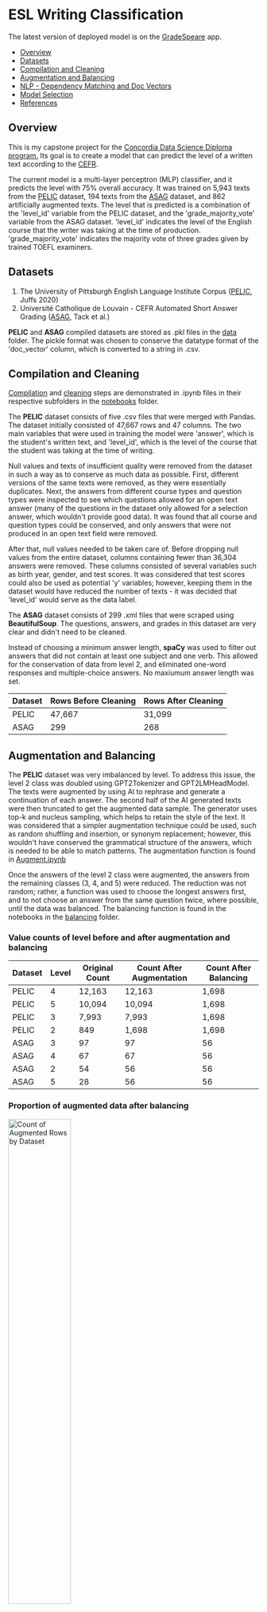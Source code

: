 # ESL Writing Classification
<p>The latest version of deployed model is on the <a href="https://gradespeare.streamlit.app/" target="_blank">GradeSpeare</a> app.</p>

- [Overview](#overview)
- [Datasets](#datasets)
- [Compilation and Cleaning](#compilation-and-cleaning)
- [Augmentation and Balancing](#augmentation-and-balancing)
- [NLP - Dependency Matching and Doc Vectors](#nlp---dependency-matching-and-doc-vectors)
- [Model Selection](#model-selection)
- [References](#references)

## Overview
<p>This is my capstone project for the <a href="https://www.concordiabootcamps.ca/lp/data-science-lp-2?utm_term=data%20science%20course&utm_campaign=Search_MTL&utm_source=adwords&utm_medium=ppc&hsa_acc=3838886679&hsa_cam=21258988525&hsa_grp=159297764102&hsa_ad=698842094834&hsa_src=g&hsa_tgt=kwd-27111326778&hsa_kw=data%20science%20course&hsa_mt=b&hsa_net=adwords&hsa_ver=3&gad_source=1&gclid=Cj0KCQjwmMayBhDuARIsAM9HM8cIwxytsOtn7U2dY3yU9LpthFIRA6TdJUJIYlJ55XLvv580bPaAh50aAtfmEALw_wcB" target="_blank">Concordia Data Science Diploma program.</a> Its goal is to create a model that can predict the level of a written text according to the <a href="https://www.coe.int/en/web/common-european-framework-reference-languages/level-descriptions#:~:text=The%20CEFR%20organises%20language%20proficiency,needs%20of%20the%20local%20context." target="_blank">CEFR</a>.</p>
<p>The current model is a multi-layer perceptron (MLP) classifier, and it predicts the level with 75% overall accuracy. It was trained on 5,943 texts from the <a href="https://github.com/ELI-Data-Mining-Group/PELIC-dataset/" target="_blank">PELIC</a> dataset, 194 texts from the <a href="https://cental.uclouvain.be/team/atack/cefr-asag/">ASAG</a> dataset, and 862 artificially augmented texts. The level that is predicted is a combination of the 'level_id' variable from the PELIC dataset, and the 'grade_majority_vote' variable from the ASAG dataset. 'level_id' indicates the level of the English course that the writer was taking at the time of production. 'grade_majority_vote' indicates the majority vote of three grades given by trained TOEFL examiners.</p>

## Datasets
<ol>
  <li>The University of Pittsburgh English Language Institute Corpus (<a href ="https://github.com/ELI-Data-Mining-Group/PELIC-dataset/" target="_blank">PELIC</a>, Juffs 2020)</li>
  <li>Université Catholique de Louvain - CEFR Automated Short Answer Grading (<a href='https://cental.uclouvain.be/team/atack/cefr-asag/' target="_blank">ASAG</a>, Tack et al.)</li>
</ol>
<p><b>PELIC</b> and <b>ASAG</b> compiled datasets are stored as .pkl files in the <a href="https://github.com/jdolane/ESL_Writing_Classification/tree/main/data" target="_blank">data</a> folder. The pickle format was chosen to conserve the datatype format of the 'doc_vector' column, which is converted to a string in .csv.</p>

## Compilation and Cleaning
<p><a href="https://github.com/jdolane/ESL_Writing_Classification/tree/main/notebooks/compile" target="_blank">Compilation</a> and <a href="https://github.com/jdolane/ESL_Writing_Classification/tree/main/notebooks/clean" target="_blank">cleaning</a> steps are demonstrated in .ipynb files in their respective subfolders in the <a href="https://github.com/jdolane/ESL_Writing_Classification/tree/main/notebooks" target="_blank">notebooks</a> folder.</p>

<p>The <b>PELIC</b> dataset consists of five .csv files that were merged with Pandas. The dataset initially consisted of 47,667 rows and 47 columns. The two main variables that were used in training the model were 'answer', which is the student's written text, and 'level_id', which is the level of the course that the student was taking at the time of writing.</p>

<p>Null values and texts of insufficient quality were removed from the dataset in such a way as to conserve as much data as possible. First, different versions of the same texts were removed, as they were essentially duplicates. Next, the answers from different course types and question types were inspected to see which questions allowed for an open text answer (many of the questions in the dataset only allowed for a selection answer, which wouldn't provide good data). It was found that all course and question types could be conserved, and only answers that were not produced in an open text field were removed.</p>

<p>After that, null values needed to be taken care of. Before dropping null values from the entire dataset, columns containing fewer than 36,304 answers were removed. These columns consisted of several variables such as birth year, gender, and test scores. It was considered that test scores could also be used as potential 'y' variables; however, keeping them in the dataset would have reduced the number of texts - it was decided that 'level_id' would serve as the data label.</p>

<p>The <b>ASAG</b> dataset consists of 299 .xml files that were scraped using <b>BeautifulSoup</b>. The questions, answers, and grades in this dataset are very clear and didn't need to be cleaned.</p>

<p>Instead of choosing a minimum answer length, <b>spaCy</b> was used to filter out answers that did not contain at least one subject and one verb. This allowed for the conservation of data from level 2, and eliminated one-word responses and multiple-choice answers. No maxiumum answer length was set.</p>

| Dataset | Rows Before Cleaning | Rows After Cleaning |
|---------|-----------------|----------------|
| PELIC | 47,667 | 31,099 |
| ASAG | 299 | 268 |

## Augmentation and Balancing
<p>The <b>PELIC</b> dataset was very imbalanced by level. To address this issue, the level 2 class was doubled using GPT2Tokenizer and GPT2LMHeadModel. The texts were augmented by using AI to rephrase and generate a continuation of each answer. The second half of the AI generated texts were then truncated to get the augmented data sample. The generator uses top-k and nucleus sampling, which helps to retain the style of the text. It was considered that a simpler augmentation technique could be used, such as random shuffling and insertion, or synonym replacement; however, this wouldn't have conserved the grammatical structure of the answers, which is needed to be able to match patterns. The augmentation function is found in <a href="https://github.com/jdolane/ESL_Writing_Classification/blob/main/notebooks/augment/Augment.ipynb" target="_blank">Augment.ipynb</a></p>

<p>Once the answers of the level 2 class were augmented, the answers from the remaining classes (3, 4, and 5) were reduced. The reduction was not random; rather, a function was used to choose the longest answers first, and to not choose an answer from the same question twice, where possible, until the data was balanced. The balancing function is found in the notebooks in the <a href="https://github.com/jdolane/ESL_Writing_Classification/tree/main/notebooks/balance" target="_blank">balancing</a> folder.</p>

### Value counts of level before and after augmentation and balancing
| Dataset | Level | Original Count | Count After Augmentation | Count After Balancing |
|---------|-------|----------------|--------------------------|-----------------------|
| PELIC | 4  |  12,163 | 12,163 | 1,698 |
| PELIC | 5  |  10,094 | 10,094 | 1,698 |
| PELIC | 3 | 7,993 | 7,993 | 1,698 | 
| PELIC | 2 | 849 | 1,698 | 1,698 |
| ASAG | 3 | 97 | 97 | 56 |
| ASAG | 4 | 67 | 67 | 56 |
| ASAG | 2 | 54 | 56 | 56 |
| ASAG | 5 | 28 | 56 | 56 |

### Proportion of augmented data after balancing
<img src="images/augmented_by_dataset.png" alt="Count of Augmented Rows by Dataset" width="50%">

## NLP - Dependency Matching and Doc Vectors
<p>spaCy's doc.vector function was used to generate 300-dimensional document vectors, which were included in X. No lemmatization, stop word, or punctuation removal was done prior to vectorization. The reason for this decision was to preserve the grammatical integrity of the documents for classification, since what is being classified is not a topic, but a level of complexity.</p>

<p>Patterns for 26 verb tense combinations, 3 gerund dependencies, and two modal verbs were defined using spaCy's DependencyMatcher. The count of these patterns, along with the number of sentences and the average sentence length per answer, were calculated. The dependency patterns were squared before adding them to X to increase their chance of being detected during model training. The average sentence length was added to X raw, and the number of sentences was excluded from X (the sheer number of sentences wasn't expected to be a good indicator of level).</p>

<p>Patterns were created and combined using the functions in the <a href="https://github.com/jdolane/ESL_Writing_Classification/tree/main/notebooks/pattern_matching">pattern_matching</a> notebook folder. The pattern dictionary is in a <a href="https://github.com/jdolane/ESL_Writing_Classification/blob/main/patterns/patterns.json">.json file</a> in the patterns folder.</p>

<p>The following verbal structures were searched for. A search with auxiliaries ("aux") is included where appropriate to include negatives. Searches with modals ("modal") exclude the lemmas <i>will</i> and <i>would</i> so that these could be searched for separately:</p>

| Tense    | Aspect | Voice   | Aux <i>do</i> | Modal |
|----------|--------|---------|-----|-------|
| Present  | Simple | Active  | ✓ | ✓   |
| Present  | Simple | Passive |   | ✓   |
| Present  | Continuous | Active  |   | ✓   |
| Present  | Continuous | Passive |   | ✓   |
| Present  | Perfect | Active  |   | ✓   |
| Present  | Perfect | Passive |   | ✓   |
| Present  | Perfect-Continuous | Active |   | ✓   |
| Present  | Perfect-Continuous | Passive |   | ✓   |
| Past     | Simple | Active  | ✓ |    |
| Past     | Simple | Passive |   |     |
| Past     | Continuous | Active  |   |     |
| Past     | Continuous | Passive |   |    |
| Past     | Perfect | Active  |   |     |
| Past     | Perfect | Passive |   |    |
| Past     | Perfect-Continuous | Active |   |    |
| Past     | Perfect-Continuous | Passive |   |    |

| Tag | Dependency | 
|-----------|---------|
| Gerund | Subject |
| Gerund | Complement of a Preposition |
| Gerund | Open Complement |

| Tag | Lemma |
|-----|-------|
| Modal | <i>will</i> |
| Modal | <i>would</i> |


### Average counts of top features per answer

| Feature                      | Level 2 | Level 3 | Level 4 | Level 5 |
|------------------------------|---------|---------|---------|---------|
| present simple active        | 2.097   | 3.976   | 7.805   | 6.954   |
| past simple active           | 0.958   | 1.534   | 2.805   | 3.263   |
| <i>will</i>                         | 0.202   | 0.385   | 0.645   | 0.581   |
| present continuous active    | 0.200   | 0.216   | 0.449   | 0.398   |
| presen simple active modal  | 0.153   | 0.737   | 1.646   | 1.516   |
| present simple active aux    | 0.110   | 0.202   | 0.404   | 0.358   |
| present perfect active       | -       | 0.262   | 0.356   | 0.377   |
| gerund pcomp                 | -       | 0.214   | 0.680   | 0.728   |
| present simple passive       | -       | 0.110   | 0.330   | 0.495   |
| gerund xcomp                 | -       | -       | 0.259   | 0.226   |
| gerund subject               | -       | -       | 0.253   | 0.233   |
| past continuous active       | -       | -       | 0.204   | 0.184   |
| <i>would</i>                        | -       | -       | 0.191   | 0.285   |
| past perfect active          | -       | -       | 0.148   | 0.172   |
| past simple passive          | -       | 0.110   | 0.137   | 0.304   |
| past simple active aux       | -       | -       | 0.135   | 0.172   |
| present simple passive modal | -       | -       | -       | 0.168   |

### A visual summary

<img src="images/mean_features_by_level.png" alt="Count of Augmented Rows by Dataset" width="100%">

## Model Selection

Class | Level description  | CEFR level
:---     | :---               | :---
2        | Pre-Intermediate   | A2/B1
3        | Intermediate       | B1
4	       | Upper-Intermediate | B1+/B2
5	       | Advanced           | B2+/C1

### MLP Classifier
Four different algorithms have been used to classify the data with y being 'level_id' for the PELIC dataset and 'grade_majority_vote' for the ASAG dataset. The performace metrics of each model are below, in descending order by performance.

#### Overall Accuracy: 0.74

| Class | Precision | Recall | F1-Score |
|-------|-----------|--------|----------|
| 2    | 0.84   |   0.80   |   0.82     |
| 3 | 0.73   |   0.77   |   0.75 |
| 4 | 0.67   |   0.72    |  0.69 |
| 5    |   0.74   |   0.67  |    0.71 |
| weighted avg   |    0.74  |    0.74   |   0.74 |

<img src="images/mlp_cm.png" width=50%>

### Random Forest
#### Overall Accuracy: 0.73

| Class | Precision | Recall | F1-Score |
|-------|-----------|--------|----------|
| 2    |   0.66  |    0.90   |   0.76 |
| 3   |   0.92  |    0.65   |   0.76 |
| 4    |   0.73   |   0.69   |   0.71 |
| 5   |    0.71  |    0.70   |   0.71 |
| weighted avg   |    0.75   |   0.73   |   0.73 |

<img src="images/rf_cm.png" width=50%>

### Linear SVC
#### Overall Accuracy: 0.61

| Class | Precision | Recall | F1-Score |
|-------|-----------|--------|----------|
| 2    |   0.72   |   0.86   |   0.78 |
| 3    |   0.51   |   0.70   |   0.59 |
| 4    |   0.52   |   0.17   |   0.25 |
| 5    |   0.65   |   0.72   |   0.68 |
| weighted avg    |  0.60   |   0.61  |    0.58 |

### Logistic Regression
#### Overall Accuracy: 0.51

| Class | Precision | Recall | F1-Score |
|-------|-----------|--------|----------|
| 2    |   0.68  |    0.80   |   0.74 |
| 3    |   0.40   |   0.67   |   0.50 |
| 4   |    0.57   |   0.17   |   0.26 |
| 5    |   0.47   |   0.40  |    0.43 |
| weighted avg   |    0.53   |   0.51   |   0.48 |

## References

- Juffs, A., Han, N-R., & Naismith, B. (2020). The University of Pittsburgh English Language Corpus (PELIC) [Data set]. <a href="http://doi.org/10.5281/zenodo.3991977" target="_blank">http://doi.org/10.5281/zenodo.3991977</a>
- Tack, Anaïs, Thomas François, Sophie Roekhaut, and Cédric Fairon. (2017) "Human and Automated CEFR-based Grading of Short Answers." In Proceedings of the 12th Workshop on Innovative Use of NLP for Building Educational Applications, pp. 169-179. Association for Computational Linguistics, 2017. [Paper](https://www.aclweb.org/anthology/W17-5018) [DOI](https://doi.org/10.18653/v1/W17-5018)

